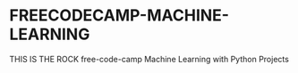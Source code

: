 # FREECODECAMP-MACHINE-LEARNING
THIS IS THE ROCK free-code-camp Machine Learning with Python Projects
